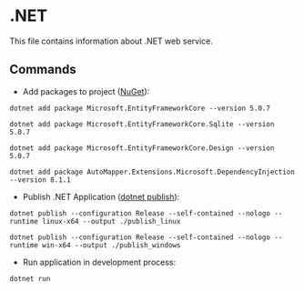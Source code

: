 # .NET

This file contains information about .NET web service.

## Commands

- Add packages to project ([NuGet](https://www.nuget.org)):

`dotnet add package Microsoft.EntityFrameworkCore --version 5.0.7`

`dotnet add package Microsoft.EntityFrameworkCore.Sqlite --version 5.0.7`

`dotnet add package Microsoft.EntityFrameworkCore.Design --version 5.0.7`

`dotnet add package AutoMapper.Extensions.Microsoft.DependencyInjection --version 8.1.1`


- Publish .NET Application ([dotnet publish](https://docs.microsoft.com/en-us/dotnet/core/tools/dotnet-publish)):

`dotnet publish --configuration Release --self-contained --nologo --runtime linux-x64 --output ./publish_linux`

`dotnet publish --configuration Release --self-contained --nologo --runtime win-x64 --output ./publish_windows`


- Run application in development process:

`dotnet run`
